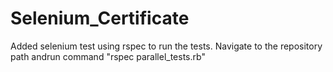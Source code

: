 # Selenium_Certificate
Added selenium test using rspec to run the tests. Navigate to the repository path andrun command "rspec parallel_tests.rb"
